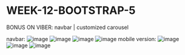 # WEEK-12-BOOTSTRAP-5
BONUS ON VIBER: navbar |  customized carousel

navbar:
![image](https://user-images.githubusercontent.com/117738625/219773088-5737dc92-e8b2-4baa-8e50-e80a345b5640.png)
![image](https://user-images.githubusercontent.com/117738625/219773308-959ebbc2-4a28-47cc-ba06-7dcecc5c07b3.png)
![image](https://user-images.githubusercontent.com/117738625/219773452-e6d355ef-2c47-455a-a796-6b2dc6d0b479.png)
![image](https://user-images.githubusercontent.com/117738625/219773723-5863f62d-4606-49d4-bb85-761958296ecf.png)
mobile version:
![image](https://user-images.githubusercontent.com/117738625/219774187-a8a53b95-1de2-40f4-8d8b-375cbc109759.png)
![image](https://user-images.githubusercontent.com/117738625/219774337-c1355ec7-6eb6-4b03-8c3d-d17ff2302d65.png)
![image](https://user-images.githubusercontent.com/117738625/219774494-b096946a-1f3a-41c1-9061-9160ce8e55ca.png)
